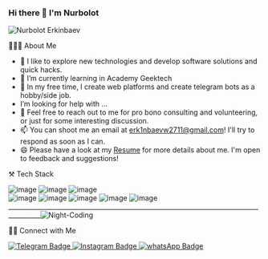 
### Hi there 👋 I'm Nurbolot


![Nurbolot Erkinbaev](https://user-images.githubusercontent.com/108578199/207243682-11dab3f3-b079-4817-8a75-5279b4273003.png)

👨🏻‍💻  About Me
- 🔭 I like to explore new technologies and develop software solutions and quick hacks.
- 🌱 I’m currently learning in Academy Geektech
- 🤔  In my free time, I create web platforms and create telegram bots as a hobby/side job.
-  I’m looking for help with ...
- 💬 Feel free to reach out to me for pro bono consulting and volunteering, or just for some interesting discussion.
- 📫 You can shoot me an email at erk1nbaevw2711@gmail.com! I'll try to respond as soon as I can.
- 😄 Please have a look at my <a href="[https://drive.google.com/file/d/1OXn6lGyzfrYCM4Tf_mR2oI3yKU6R-t43/view?usp=sharing](https://drive.google.com/file/d/11yF-LQgItO-T_4k_5rYhhuoF1C507Nkw/view?usp=sharing)" target="_blank">Resume</a> for more details about me. I'm open to feedback and suggestions!


⚒️ Tech Stack


  ![image](https://img.shields.io/badge/-telegram-blue)   ![image](https://user-images.githubusercontent.com/108578199/207296011-bd25e675-cf99-426c-b70a-c15827ffbea3.png)   ![image](https://user-images.githubusercontent.com/108578199/207249146-11285c44-3a98-4a8c-8ad4-0920e2fe55c4.png)  
![image](https://user-images.githubusercontent.com/108578199/207300428-2ec55d33-da4d-49db-a8d7-0c97bd6e1867.png)  ![image](https://user-images.githubusercontent.com/108578199/207249375-3c0f472c-e871-40da-af20-c51aa51bd2e5.png)
![image](https://user-images.githubusercontent.com/108578199/207250264-6af5d82d-8547-4d90-96e0-dca771d2bd06.png)  ![image](https://user-images.githubusercontent.com/108578199/207298040-98a2e8b9-3ec4-4ba1-aa43-7bf31eb28966.png)   ![image](https://img.shields.io/badge/-aigrambot-informational)
________________________________________________________________________________________![Night-Coding](https://user-images.githubusercontent.com/108578199/207307941-db5ca547-c2b7-4aa1-b121-dbaa56a7e531.gif)
                                                                                              
                                                                                              
🤝🏻  Connect with Me


<a href="https://t.me/erk1nbaev" rel="nofollow">
    <img src="https://camo.githubusercontent.com/81b49e6f1a5ab343d64e68ecd4be27aa3d34557130b5d18c06758ee042437e9e/68747470733a2f2f696d672e736869656c64732e696f2f62616467652f54656c656772616d2d626c75653f7374796c653d666f722d7468652d6261646765266c6f676f3d54656c656772616d266c6f676f436f6c6f723d7768697465" alt="Telegram Badge" data-canonical-src="https://img.shields.io/badge/Telegram-blue?style=for-the-badge&amp;logo=Telegram&amp;logoColor=white" style="max-width: 100%;">
  </a> <a href="https://www.instagram.com/erk1nbaew/" rel="nofollow">
    <img src="https://camo.githubusercontent.com/c0a6adc57949b2d0653607050376ac815e7f8d1f803ac024f7d46b8c17593d5b/68747470733a2f2f696d672e736869656c64732e696f2f62616467652f494e7374616772616d2d76696f6c65743f7374796c653d666f722d7468652d6261646765266c6f676f3d696e7374616772616d266c6f676f436f6c6f723d7768697465" alt="Instagram Badge" data-canonical-src="https://img.shields.io/badge/INstagram-violet?style=for-the-badge&amp;logo=instagram&amp;logoColor=white" style="max-width: 100%;">
  </a>    <a href="https://wa.me/558000350" rel="nofollow">
    <img src="https://camo.githubusercontent.com/b5030874ce25f3ecf1d8a607c14311dd3e35d67fa67fc7e95f2c1ce858a30b20/68747470733a2f2f696d672e736869656c64732e696f2f62616467652f77686174734170702d677265656e3f7374796c653d666f722d7468652d6261646765266c6f676f3d7768617473617070266c6f676f436f6c6f723d7768697465" alt="whatsApp Badge" data-canonical-src="https://img.shields.io/badge/whatsApp-green?style=for-the-badge&amp;logo=whatsapp&amp;logoColor=white" style="max-width: 100%;">
  </a>
